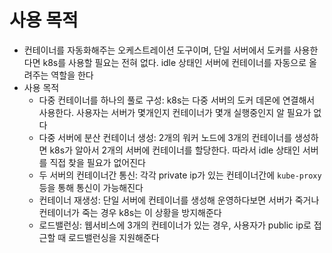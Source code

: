 # 사용 목적

- 컨테이너를 자동화해주는 오케스트레이션 도구이며, 단일 서버에서 도커를 사용한다면 k8s를 사용할 필요는 전혀 없다. idle 상태인 서버에 컨테이너를 자동으로 올려주는 역할을 한다
- 사용 목적
  - 다중 컨테이너를 하나의 풀로 구성: k8s는 다중 서버의 도커 데몬에 연결해서 사용한다. 사용자는 서버가 몇개인지 컨테이너가 몇개 실행중인지 알 필요가 없다
  - 다중 서버에 분산 컨테이너 생성: 2개의 워커 노드에 3개의 컨테이너를 생성하면 k8s가 알아서 2개의 서버에 컨테이너를 할당한다. 따라서 idle 상태인 서버를 직접 찾을 필요가 없어진다
  - 두 서버의 컨테이너간 통신: 각각 private ip가 있는 컨테이너간에 `kube-proxy` 등을 통해 통신이 가능해진다
  - 컨테이너 재생성: 단일 서버에 컨테이너를 생성해 운영하다보면 서버가 죽거나 컨테이너가 죽는 경우 k8s는 이 상황을 방지해준다
  - 로드밸런싱: 웹서비스에 3개의 컨테이너가 있는 경우, 사용자가 public ip로 접근할 때 로드밸런싱을 지원해준다
